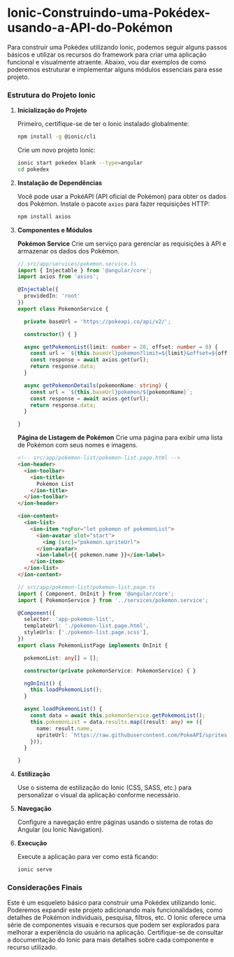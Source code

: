 # Ionic-Construindo-uma-Pokédex-usando-a-API-do-Pokémon

Para construir uma Pokédex utilizando Ionic, podemos seguir alguns passos básicos e utilizar os recursos do framework para criar uma aplicação funcional e visualmente atraente. Abaixo, vou dar exemplos de como poderemos estruturar e implementar alguns módulos essenciais para esse projeto.

### Estrutura do Projeto Ionic

1. **Inicialização do Projeto**
   
   Primeiro, certifique-se de ter o Ionic instalado globalmente:
   ```bash
   npm install -g @ionic/cli
   ```

   Crie um novo projeto Ionic:
   ```bash
   ionic start pokedex blank --type=angular
   cd pokedex
   ```

2. **Instalação de Dependências**
   
   Você pode usar a PokéAPI (API oficial de Pokémon) para obter os dados dos Pokémon. Instale o pacote `axios` para fazer requisições HTTP:
   ```bash
   npm install axios
   ```

3. **Componentes e Módulos**

   **Pokémon Service**
   Crie um serviço para gerenciar as requisições à API e armazenar os dados dos Pokémon.
   
   ```typescript
   // src/app/services/pokemon.service.ts
   import { Injectable } from '@angular/core';
   import axios from 'axios';

   @Injectable({
     providedIn: 'root'
   })
   export class PokemonService {

     private baseUrl = 'https://pokeapi.co/api/v2/';

     constructor() { }

     async getPokemonList(limit: number = 20, offset: number = 0) {
       const url = `${this.baseUrl}pokemon?limit=${limit}&offset=${offset}`;
       const response = await axios.get(url);
       return response.data;
     }

     async getPokemonDetails(pokemonName: string) {
       const url = `${this.baseUrl}pokemon/${pokemonName}`;
       const response = await axios.get(url);
       return response.data;
     }

   }
   ```

   **Página de Listagem de Pokémon**
   Crie uma página para exibir uma lista de Pokémon com seus nomes e imagens.

   ```html
   <!-- src/app/pokemon-list/pokemon-list.page.html -->
   <ion-header>
     <ion-toolbar>
       <ion-title>
         Pokémon List
       </ion-title>
     </ion-toolbar>
   </ion-header>

   <ion-content>
     <ion-list>
       <ion-item *ngFor="let pokemon of pokemonList">
         <ion-avatar slot="start">
           <img [src]="pokemon.spriteUrl">
         </ion-avatar>
         <ion-label>{{ pokemon.name }}</ion-label>
       </ion-item>
     </ion-list>
   </ion-content>
   ```

   ```typescript
   // src/app/pokemon-list/pokemon-list.page.ts
   import { Component, OnInit } from '@angular/core';
   import { PokemonService } from '../services/pokemon.service';

   @Component({
     selector: 'app-pokemon-list',
     templateUrl: './pokemon-list.page.html',
     styleUrls: ['./pokemon-list.page.scss'],
   })
   export class PokemonListPage implements OnInit {

     pokemonList: any[] = [];

     constructor(private pokemonService: PokemonService) { }

     ngOnInit() {
       this.loadPokemonList();
     }

     async loadPokemonList() {
       const data = await this.pokemonService.getPokemonList();
       this.pokemonList = data.results.map((result: any) => ({
         name: result.name,
         spriteUrl: `https://raw.githubusercontent.com/PokeAPI/sprites/master/sprites/pokemon/${result.url.split('/')[6]}.png`
       }));
     }

   }
   ```

4. **Estilização**

   Use o sistema de estilização do Ionic (CSS, SASS, etc.) para personalizar o visual da aplicação conforme necessário.

5. **Navegação**

   Configure a navegação entre páginas usando o sistema de rotas do Angular (ou Ionic Navigation).

6. **Execução**

   Execute a aplicação para ver como está ficando:
   ```bash
   ionic serve
   ```

### Considerações Finais

Este é um esqueleto básico para construir uma Pokédex utilizando Ionic. Poderemos expandir este projeto adicionando mais funcionalidades, como detalhes de Pokémon individuais, pesquisa, filtros, etc. O Ionic oferece uma série de componentes visuais e recursos que podem ser explorados para melhorar a experiência do usuário na aplicação. Certifique-se de consultar a documentação do Ionic para mais detalhes sobre cada componente e recurso utilizado.
